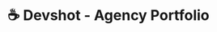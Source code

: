 ---
title: "☕ Devshot - Agency Portfolio"
snippet: "Devshot was my first freelance-based agency. The project was put on hold due to the pandemic."
isDraft: false
image: {
    src: "/src/assets/project/devshot/cover.png",
    alt: "Screenshots of Devshot's Website",
}
category: "Portfolio"
isFeatured: false
tags: [Portfolio, Angular, TypeScript, Sass, Firebase]
liveUrl: "https://devshot-dotcom.github.io/"
releaseDate: "2018-10-01 20:00"
---